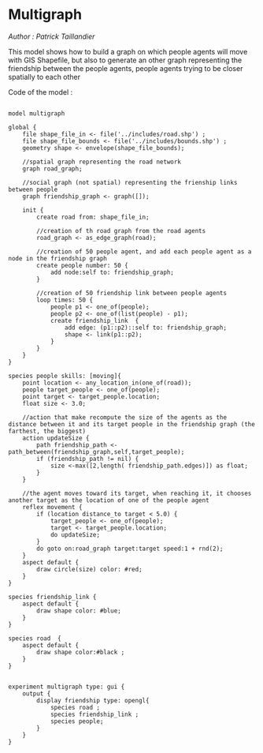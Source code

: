 [//]: # (keyword|operator_path_between)
[//]: # (keyword|operator_max)
[//]: # (keyword|operator_node)
[//]: # (keyword|operator_edge)
[//]: # (keyword|operator_\:\:)
[//]: # (keyword|operator_link)
[//]: # (keyword|type_path)
[//]: # (keyword|concept_graph)
[//]: # (keyword|concept_load_file)
[//]: # (keyword|concept_skill)
# Multigraph


_Author : Patrick Taillandier_

This model shows how to build a graph on which people agents will move with GIS Shapefile, but also to generate an other graph representing the friendship between the people agents, people agents trying to be closer spatially to each other


Code of the model : 

```

model multigraph

global {
	file shape_file_in <- file('../includes/road.shp') ;
	file shape_file_bounds <- file('../includes/bounds.shp') ;
	geometry shape <- envelope(shape_file_bounds);
	
	//spatial graph representing the road network
	graph road_graph; 
	
	//social graph (not spatial) representing the frienship links between people
	graph friendship_graph <- graph([]);
	
	init {
		create road from: shape_file_in;
		
		//creation of th road graph from the road agents
		road_graph <- as_edge_graph(road);
		
		//creation of 50 people agent, and add each people agent as a node in the friendship graph
		create people number: 50 {
			add node:self to: friendship_graph;
		}
		
		//creation of 50 friendship link between people agents
		loop times: 50 {
			people p1 <- one_of(people);
			people p2 <- one_of(list(people) - p1);
			create friendship_link  {
				add edge: (p1::p2)::self to: friendship_graph;
				shape <- link(p1::p2);
			}
		}
	}
}

species people skills: [moving]{
	point location <- any_location_in(one_of(road));
	people target_people <- one_of(people);
	point target <- target_people.location;
	float size <- 3.0;
	
	//action that make recompute the size of the agents as the distance between it and its target people in the friendship graph (the farthest, the biggest)
	action updateSize {
		path friendship_path <- path_between(friendship_graph,self,target_people);
		if (friendship_path != nil) {
			size <-max([2,length( friendship_path.edges)]) as float;
		}
	}
	
	//the agent moves toward its target, when reaching it, it chooses another target as the location of one of the people agent
	reflex movement {
		if (location distance_to target < 5.0) {
			target_people <- one_of(people);
			target <- target_people.location;
			do updateSize;
		}
		do goto on:road_graph target:target speed:1 + rnd(2);
	}
	aspect default {
		draw circle(size) color: #red;
	}	
}
	
species friendship_link {
	aspect default {
		draw shape color: #blue;
	}
}
	
species road  {
	aspect default {
		draw shape color:#black ;
	}
} 


experiment multigraph type: gui {
	output {
		display friendship type: opengl{
			species road ;
			species friendship_link ;
			species people;
		}
	}
}
```
